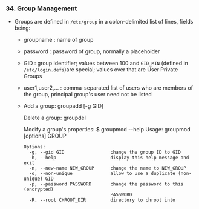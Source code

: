 ### 34. Group Management

* Groups are defined in `/etc/group` in a colon-delimited list of lines, fields  
  being:

    * groupname : name of group
    * password : password of group, normally a placeholder
    * GID : group identifier; values between 100 and `GID_MIN` (defined in
      `/etc/login.defs`)are special; values over that are User Private Groups
    * user1,user2,... : comma-separated list of users who are members of the group,
      principal group's user need not be listed

  * Add a group:
        groupadd [-g GID] <groupname>

    Delete a group:
        groupdel <groupname>

    Modify a group's properties:
        $ groupmod --help
        Usage: groupmod [options] GROUP

        Options:
          -g, --gid GID                 change the group ID to GID
          -h, --help                    display this help message and exit
          -n, --new-name NEW_GROUP      change the name to NEW_GROUP
          -o, --non-unique              allow to use a duplicate (non-unique) GID
          -p, --password PASSWORD       change the password to this (encrypted)
                                        PASSWORD
          -R, --root CHROOT_DIR         directory to chroot into
